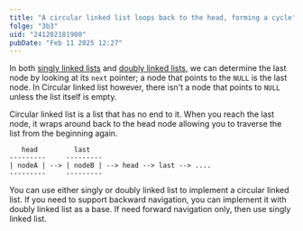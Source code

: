 ```yaml
---
title: "A circular linked list loops back to the head, forming a cycle"
folge: "3b3"
uid: "241202181900"
pubDate: "Feb 11 2025 12:27"
---
```


In both [singly linked lists](/note/241113121417) and [doubly linked lists](/note/241114123800), we can determine the last node by looking at its `next` pointer; a node that points to the `NULL` is the last node. In Circular linked list however, there isn't a node that points to `NULL` unless the list itself is empty.

Circular linked list is a list that has no end to it. When you reach the last node, it wraps around back to the head node allowing you to traverse the list from the beginning again.

```text
   head         last                 
---------     ---------
| nodeA | --> | nodeB | --> head --> last --> ....
---------     ---------
```

You can use either singly or doubly linked list to implement a circular linked list. If you need to support backward navigation, you can implement it with doubly linked list as a base. If need forward navigation only, then use singly linked list.